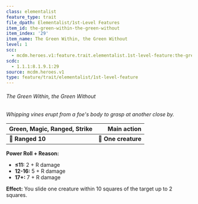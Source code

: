 ```yaml
---
class: elementalist
feature_type: trait
file_dpath: Elementalist/1st-Level Features
item_id: the-green-within-the-green-without
item_index: '29'
item_name: The Green Within, the Green Without
level: 1
scc:
  - mcdm.heroes.v1:feature.trait.elementalist.1st-level-feature:the-green-within-the-green-without
scdc:
  - 1.1.1:8.1.9.1:29
source: mcdm.heroes.v1
type: feature/trait/elementalist/1st-level-feature
---
```


###### The Green Within, the Green Without

*Whipping vines erupt from a foe's body to grasp at another close by.*

| **Green, Magic, Ranged, Strike** |     **Main action** |
| -------------------------------- | ------------------: |
| **📏 Ranged 10**                 | **🎯 One creature** |

**Power Roll + Reason:**

- **≤11:** 2 + R damage
- **12-16:** 5 + R damage
- **17+:** 7 + R damage

**Effect:** You slide one creature within 10 squares of the target up to 2 squares.
